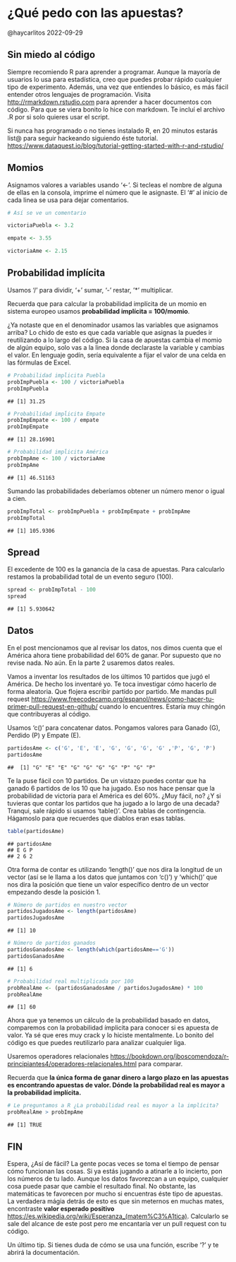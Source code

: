 ¿Qué pedo con las apuestas?
================
@haycarlitos
2022-09-29

## Sin miedo al código

Siempre recomiendo R para aprender a programar. Aunque la mayoría de
usuarios lo usa para estadística, creo que puedes probar rápido
cualquier tipo de experimento. Además, una vez que entiendes lo básico,
es más fácil entender otros lenguajes de programación. Visita
<http://rmarkdown.rstudio.com> para aprender a hacer documentos con
código. Para que se viera bonito lo hice con markdown. Te incluí el archivo
.R por si solo quieres usar el script.

Si nunca has programado o no tienes instalado R, en 20 minutos estarás
list@ para seguir hackeando siguiendo éste tutorial.
<https://www.dataquest.io/blog/tutorial-getting-started-with-r-and-rstudio/>

## Momios

Asignamos valores a variables usando ‘\<-’. Si tecleas el nombre de
alguna de ellas en la consola, imprime el número que le asignaste. El
‘\#’ al inicio de cada linea se usa para dejar comentarios.

``` r
# Así se ve un comentario

victoriaPuebla <- 3.2 

empate <- 3.55

victoriaAme <- 2.15 
```

## Probabilidad implícita

Usamos ‘/’ para dividir, ‘+’ sumar, ‘-’ restar, ’\*’ multiplicar. 

Recuerda que para calcular la probabilidad implícita de un momio en
sistema europeo usamos **probabilidad implícita = 100/momio**.

¿Ya notaste que en el denominador usamos las variables que asignamos
arriba? Lo chido de esto es que cada variable que asignas la puedes ir
reutilizando a lo largo del código. Si la casa de apuestas cambia el
momio de algún equipo, solo vas a la linea donde declaraste la variable
y cambias el valor. En lenguaje godín, sería equivalente a fijar el
valor de una celda en las fórmulas de Excel.

``` r
# Probabilidad impĺicita Puebla
probImpPuebla <- 100 / victoriaPuebla 
probImpPuebla
```

    ## [1] 31.25

``` r
# Probabilidad impĺicita Empate
probImpEmpate <- 100 / empate
probImpEmpate
```

    ## [1] 28.16901

``` r
# Probabilidad impĺicita América
probImpAme <- 100 / victoriaAme
probImpAme
```

    ## [1] 46.51163

Sumando las probabilidades deberíamos obtener un número menor o igual a
cien.

``` r
probImpTotal <- probImpPuebla + probImpEmpate + probImpAme
probImpTotal
```

    ## [1] 105.9306

## Spread

El excedente de 100 es la ganancia de la casa de apuestas. Para
calcularlo restamos la probabilidad total de un evento seguro (100).

``` r
spread <- probImpTotal - 100
spread
```

    ## [1] 5.930642

## Datos

En el post mencionamos que al revisar los datos, nos dimos cuenta que el
América ahora tiene probabilidad del 60% de ganar. Por supuesto que no
revise nada. No aún. En la parte 2 usaremos datos reales.

Vamos a inventar los resultados de los últimos 10 partidos que jugó el
América. De hecho los inventaré yo. Te toca investigar cómo hacerlo de
forma aleatoria. Que flojera escribir partido por partido. Me mandas
pull request
<https://www.freecodecamp.org/espanol/news/como-hacer-tu-primer-pull-request-en-github/>
cuando lo encuentres. Estaría muy chingón que contribuyeras al código.

Usamos ‘c()’ para concatenar datos. Pongamos valores para Ganado (G),
Perdido (P) y Empate (E).

``` r
partidosAme <- c('G', 'E', 'E', 'G', 'G', 'G', 'G' ,'P', 'G', 'P')
partidosAme
```

    ##  [1] "G" "E" "E" "G" "G" "G" "G" "P" "G" "P"

Te la puse fácil con 10 partidos. De un vistazo puedes contar que ha
ganado 6 partidos de los 10 que ha jugado. Eso nos hace pensar que la
probabilidad de victoria para el América es del 60%. ¿Muy fácil, no? ¿Y
si tuvieras que contar los partidos que ha jugado a lo largo de una
decada? Tranqui, sale rápido si usamos ‘table()’. Crea tablas de
contingencia. Hágamoslo para que recuerdes que diablos eran esas tablas.

``` r
table(partidosAme)
```

    ## partidosAme
    ## E G P 
    ## 2 6 2

Otra forma de contar es utilizando ‘length()’ que nos dira la longitud
de un vector (así se le llama a los datos que juntamos con ‘c()’) y
‘which()’ que nos dira la posición que tiene un valor específico dentro
de un vector empezando desde la posición 1.

``` r
# Número de partidos en nuestro vector
partidosJugadosAme <- length(partidosAme)
partidosJugadosAme
```

    ## [1] 10

``` r
# Número de partidos ganados
partidosGanadosAme <- length(which(partidosAme=='G'))
partidosGanadosAme
```

    ## [1] 6

``` r
# Probabilidad real multiplicada por 100
probRealAme <- (partidosGanadosAme / partidosJugadosAme) * 100
probRealAme
```

    ## [1] 60

Ahora que ya tenemos un cálculo de la probabilidad basado en datos,
comparemos con la probabilidad ímplicita para conocer si es apuesta de
valor. Ya sé que eres muy crack y lo hiciste mentalmente. Lo bonito del
código es que puedes reutilizarlo para analizar cualquier liga.

Usaremos operadores relacionales
<https://bookdown.org/jboscomendoza/r-principiantes4/operadores-relacionales.html>
para comparar.

Recuerda que **la única forma de ganar dinero a largo plazo en las
apuestas es encontrando apuestas de valor. Dónde la probabilidad real es
mayor a la probabilidad implícita.**

``` r
# Le preguntamos a R ¿La probabilidad real es mayor a la implícita?
probRealAme > probImpAme
```

    ## [1] TRUE

## FIN

Espera, ¿Así de fácil? La gente pocas veces se toma el tiempo de pensar
cómo funcionan las cosas. Si ya estás jugando a atinarle a lo incierto,
pon los números de tu lado. Aunque los datos favorezcan a un equipo,
cualquier cosa puede pasar que cambie el resultado final. No obstante,
las matemáticas te favorecen por mucho si encuentras éste tipo de
apuestas. La verdadera mágia detrás de esto es que sin meternos en
muchas mates, encontraste **valor esperado positivo**
<https://es.wikipedia.org/wiki/Esperanza_(matem%C3%A1tica)>. Calcularlo
se sale del alcance de este post pero me encantaría ver un pull request
con tu código.

Un último tip. Si tienes duda de cómo se usa una función, escribe ‘?’ y
te abrirá la documentación.
